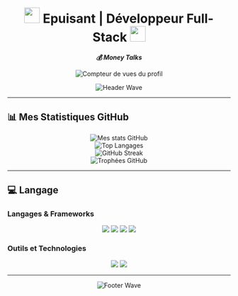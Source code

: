 <h1 align="center">
  <img src="https://media.giphy.com/media/hvRJCLFzcasrR4ia7z/giphy.gif" width="35"> 
  Epuisant | Développeur Full-Stack 
  <img src="https://media.giphy.com/media/hvRJCLFzcasrR4ia7z/giphy.gif" width="35">
</h1>

<p align="center">
  <em><strong>💰 Money Talks</strong></em>
</p>

<p align="center">
  <img src="https://komarev.com/ghpvc/?username=msrcd&label=Visiteurs%20du%20profil&color=0e75b6&style=for-the-badge" alt="Compteur de vues du profil" />
</p>

<p align="center">
  <img src="https://capsule-render.vercel.app/api?type=waving&color=gradient&height=120&section=header" alt="Header Wave" />
</p>

---

## 📊 Mes Statistiques GitHub

<div align="center">
  <img src="https://github-readme-stats.vercel.app/api?username=msrcd&show_icons=true&theme=radical&include_all_commits=true" alt="Mes stats GitHub" />
  <br>
  <img src="https://github-readme-stats.vercel.app/api/top-langs/?username=msrcd&layout=compact&theme=radical" alt="Top Langages" />
  <br>
  <img src="https://github-readme-streak-stats.herokuapp.com/?user=msrcd&theme=radical" alt="GitHub Streak" />
  <br>
  <img src="https://github-profile-trophy.vercel.app/?username=msrcd&theme=radical&no-frame=true&row=1&column=5" alt="Trophées GitHub" />
</div>

---

## 💻 Langage 

### Langages & Frameworks
<div align="center">
  <img src="https://img.shields.io/badge/-JavaScript-F7DF1E?style=for-the-badge&logo=javascript&logoColor=black" />
  <img src="https://img.shields.io/badge/-Node.js-339933?style=for-the-badge&logo=node.js&logoColor=white" />
  <img src="https://img.shields.io/badge/-HTML5-E34F26?style=for-the-badge&logo=html5&logoColor=white" />
  <img src="https://img.shields.io/badge/-CSS3-1572B6?style=for-the-badge&logo=css3&logoColor=white" />
</div>

### Outils et Technologies
<div align="center">
  <img src="https://img.shields.io/badge/-Git-F05032?style=for-the-badge&logo=git&logoColor=white" />
  <img src="https://img.shields.io/badge/-VS%20Code-007ACC?style=for-the-badge&logo=visual-studio-code&logoColor=white" />
</div>

---

<p align="center">
  <img src="https://capsule-render.vercel.app/api?type=waving&color=gradient&height=120&section=footer" alt="Footer Wave" />
</p>
